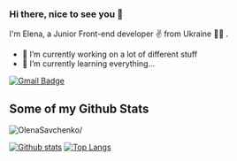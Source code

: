 ### Hi there, nice to see you 👋

I'm Elena, a Junior Front-end developer ✌️ from Ukraine 💛💙 .

- 🔭 I’m currently working on a lot of different stuff
- 🌱 I’m currently learning everything...

[![Gmail Badge](https://img.shields.io/badge/-olenasjs@gmail.com-c14438?style=flat&logo=Gmail&logoColor=white&link=mailto:olenasjs@gmail.com)](mailto:olenasjs@gmail.com) 

## Some of my Github Stats

<p align=left> <img src=![](https://komarev.com/ghpvc/?username=OlenaSavchenko&style=plastic) alt=OlenaSavchenko/> </p>

[![Github stats](https://github-readme-stats.vercel.app/api?username=OlenaSavchenko&show_icons=true&include_all_commits=true)](https://github.com/OlenaSavchenko/github-readme-stats)
[![Top Langs](https://github-readme-stats.vercel.app/api/top-langs/?username=OlenaSavchenko&layout=compact)](https://github.com/OlenaSavchenko/github-readme-stats)

